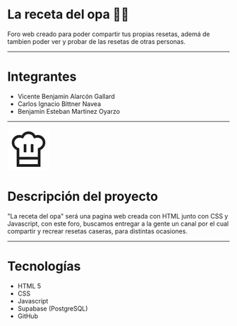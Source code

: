 # La receta del opa 🥗🥙

Foro web creado para poder compartir tus propias resetas, ademá de tambien poder ver y probar de las resetas de otras personas.

---
# Integrantes
* Vicente Benjamin Alarcón Gallard
* Carlos Ignacio Bittner Navea
* Benjamin Esteban Martinez Oyarzo

--- 
![Logo](La_Receta_Del_Opa/assets/img/icono.svg)
# Descripción del proyecto
"La receta del opa" será una pagina web creada con HTML junto con CSS y Javascript, con este foro, buscamos entregar a la gente un canal por el cual compartir y recrear resetas caseras, para distintas ocasiones.

---
# Tecnologías

* HTML 5
* CSS
* Javascript
* Supabase (PostgreSQL)
* GitHub